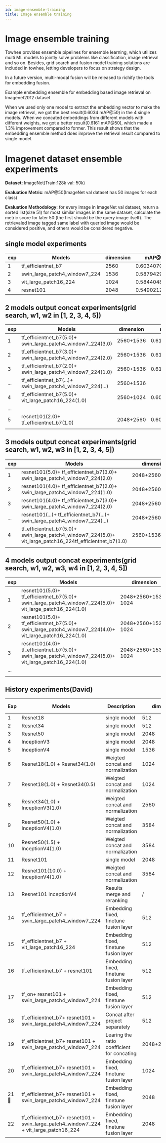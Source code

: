 ```yaml
---
id: image-ensemble-training
title: Image ensemble training
---
```


# Image ensemble training

Towhee provides ensemble pipelines for ensemble learning, which utilizes multi ML models to jointly solve problems like classification, image retrieval and so on.
Besides, grid search and fusion model training solutions are included in towhee, letting developers to focus on strategy design.

In a future version, multi-modal fusion will be released to richify the tools for embedding fusion.

Example embedding ensemble for embedding based image retrieval on Imagenet2012 dataset

When we used only one model to extract the embedding vector to make the image retrieval, we got the best result(0.6034 mAP@50) in the 4 single models.  When we concated embeddings from different models with different weights, we got a better result(0.6161 mAP@50), which made a 1.3% improvement compared to former. This result shows that the embedding ensemble method does improve the retrieval result compared to single model.

# Imagenet dataset ensemble experiments

**Dataset**: ImageNet(Train:128k val: 50k)

**Evaluation Metric**:  mAP@50(ImageNet val dataset has 50 images for each class)

**Evaluation Methodology**: for every image in ImageNet val dataset, return a sorted list(size 51) for most similar images in the same dataset, calculate the metric score for later 50 (the first should be the query image itself). The retrievaled image tagged same label with queried image would be considered positive, and others would be considered negative.

## single model experiments

| exp  | Models                        | dimension | mAP@50 score       | rank |
| ---- | ----------------------------- | --------- | ------------------ | ---- |
| 1    | tf_efficientnet_b7            | 2560      | 0.6034070404139978 | 1    |
| 2    | swin_large_patch4_window7_224 | 1536      | 0.5879429226876567 | 2    |
| 3    | vit_large_patch16_224         | 1024      | 0.5844048334876    | 3    |
| 4    | resnet101                     | 2048      | 0.5490212793579341 | 4    |

## 2 models output concat experiments(grid search, w1, w2 in [1, 2, 3, 4, 5])

| exp  | Models                                                      | dimension | mAP@50 score       | rank |
| ---- | ----------------------------------------------------------- | --------- | ------------------ | ---- |
| 1    | tf_efficientnet_b7(5.0)+ swin_large_patch4_window7_224(3.0) | 2560+1536 | 0.6161593062594867 | 1    |
| 2    | tf_efficientnet_b7(3.0)+ swin_large_patch4_window7_224(2.0) | 2560+1536 | 0.615946691446722  | 2    |
| 3    | tf_efficientnet_b7(2.0)+ swin_large_patch4_window7_224(1.0) | 2560+1536 | 0.6155402608223787 | 3    |
| ...  | tf_efficientnet_b7(...)+ swin_large_patch4_window7_224(...) | 2560+1536 |                    | ...  |
| 4    | tf_efficientnet_b7(5.0)+ vit_large_patch16_224(1.0)         | 2560+1024 | 0.6093466843189377 | 9    |
| ...  |                                                             |           |                    | ...  |
| 5    | resnet101(2.0)+ tf_efficientnet_b7(1.0)                     | 2048+2560 | 0.607685290190145  | 11   |
|      |                                                             |           |                    |      |

## 3 models output concat experiments(grid search, w1, w2, w3 in [1, 2, 3, 4, 5])

| exp  | Models                                                       | dimension      | mAP@50 score       | rank |
| ---- | ------------------------------------------------------------ | -------------- | ------------------ | ---- |
| 1    | resnet101(5.0)+ tf_efficientnet_b7(3.0)+ swin_large_patch4_window7_224(2.0) | 2048+2560+1536 | 0.6175953128000602 | 1    |
| 2    | resnet101(4.0)+ tf_efficientnet_b7(2.0)+ swin_large_patch4_window7_224(1.0) | 2048+2560+1536 | 0.6171936947440357 | 2    |
| 3    | resnet101(4.0)+ tf_efficientnet_b7(3.0)+ swin_large_patch4_window7_224(2.0) | 2048+2560+1536 | 0.617173806706154  | 3    |
| ...  | resnet101(...)+ tf_efficientnet_b7(...)+ swin_large_patch4_window7_224(...) | 2048+2560+1536 |                    | ...  |
| 4    | tf_efficientnet_b7(5.0)+ swin_large_patch4_window7_224(5.0)+ vit_large_patch16_224tf_efficientnet_b7(1.0) | 2560+1536+1024 | 0.6136430147338187 | 40   |
|      |                                                              |                |                    |      |

## 4 models output concat experiments(grid search, w1, w2, w3, w4 in [1, 2, 3, 4, 5])

| exp  | Models                                                       | dimension            | mAP@50 score       | rank |
| ---- | ------------------------------------------------------------ | -------------------- | ------------------ | ---- |
| 1    | resnet101(5.0)+ tf_efficientnet_b7(5.0)+ swin_large_patch4_window7_224(5.0)+ vit_large_patch16_224(1.0) | 2048+2560+1536+ 1024 | 0.6140855977227708 | 1    |
| 2    | resnet101(5.0)+ tf_efficientnet_b7(5.0)+ swin_large_patch4_window7_224(4.0)+ vit_large_patch16_224(1.0) | 2048+2560+1536+ 1024 | 0.6140550356453067 | 2    |
| 3    | resnet101(4.0)+ tf_efficientnet_b7(5.0)+ swin_large_patch4_window7_224(5.0)+ vit_large_patch16_224(1.0) | 2048+2560+1536+ 1024 | 0.6139230645898284 | 3    |
| ...  |                                                              |                      |                    | ...  |
|      |                                                              |                      |                    |      |

## History experiments(David)

| Exp  | Models                                                       | Description                                 | dimension      | mAP@50 score |
| ---- | ------------------------------------------------------------ | ------------------------------------------- | -------------- | ------------ |
| 1    | Resnet18                                                     | single model                                | 512            | 0.1970       |
| 2    | Resnet34                                                     | single model                                | 512            | 0.3194       |
| 3    | Resnet50                                                     | single model                                | 2048           | 0.4552       |
| 4    | InceptionV3                                                  | single model                                | 2048           | 0.4180       |
| 5    | InceptionV4                                                  | single model                                | 1536           | 0.5167       |
| 6    | Resnet18(1.0) + Resnet34(1.0)                                | Weigted concat and normalization            | 1024           | 0.2931       |
| 7    | Resnet18(1.0) + Resnet34(0.5)                                | Weigted concat and normalization            | 1024           | 0.2483       |
| 8    | Resnet34(1.0) + InceptionV3(1.0)                             | Weigted concat and normalization            | 2560           | 0.3820       |
| 9    | Resnet50(1.0) + InceptionV4(1.0)                             | Weigted concat and normalization            | 3584           | 0.5231       |
| 10   | Resnet50(1.5) + InceptionV4(1.0)                             | Weigted concat and normalization            | 3584           | 0.5250       |
| 11   | Resnet101                                                    | single model                                | 2048           | 0.5490       |
| 12   | Resnet101(10.0) + InceptionV4(1.0)                           | Weigted concat and normalization            | 3584           | 0.5638       |
| 13   | Resnet101  InceptionV4                                       | Results merge and reranking                 | /              | 0.5341       |
| 14   | tf_efficientnet_b7 + swin_large_patch4_window7_224           | Embedding fixed, finetune fusion layer      | 512            | 0.6408       |
| 15   | tf_efficientnet_b7 +  vit_large_patch16_224                  | Embedding fixed, finetune fusion layer      | 512            | 0.5790       |
| 16   | tf_efficientnet_b7 + resnet101                               | Embedding fixed, finetune fusion layer      | 512            | 0.6256       |
| 17   | tf_on+ resnet101 + swin_large_patch4_window7_224             | Embedding fixed, finetune fusion layer      | 512            | 0.6421       |
| 18   | tf_efficientnet_b7+ resnet101 + swin_large_patch4_window7_224 | Concat after project separately             | 512            | 0.6419       |
| 19   | tf_efficientnet_b7+ resnet101 + swin_large_patch4_window7_224 | Learing the ratio coefficient for concating | 2048+2560+1536 | 0.6171       |
| 20   | tf_efficientnet_b7+ resnet101 + swin_large_patch4_window7_224 | Embedding fixed, finetune fusion layer      | 1024           | 0.6517       |
| 21🌟  | tf_efficientnet_b7+ resnet101 + swin_large_patch4_window7_224 | Embedding fixed, finetune fusion layer      | 2048           | 0.6543(SOTA) |
| 22   | tf_efficientnet_b7+ resnet101 + swin_large_patch4_window7_224 + vit_large_patch16_224 | Embedding fixed, finetune fusion layer      | 2048           | 0.6382       |
